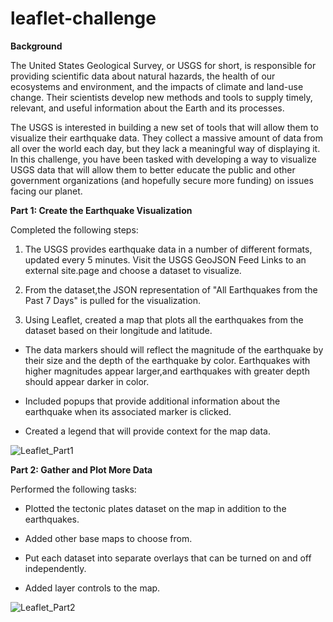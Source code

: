 # leaflet-challenge

**Background**

The United States Geological Survey, or USGS for short, is responsible for providing scientific data about natural hazards, the health of our ecosystems and environment, and the impacts of climate and land-use change. Their scientists develop new methods and tools to supply timely, relevant, and useful information about the Earth and its processes.

The USGS is interested in building a new set of tools that will allow them to visualize their earthquake data. They collect a massive amount of data from all over the world each day, but they lack a meaningful way of displaying it. In this challenge, you have been tasked with developing a way to visualize USGS data that will allow them to better educate the public and other government organizations (and hopefully secure more funding) on issues facing our planet.

**Part 1: Create the Earthquake Visualization**

 Completed the following steps:
 
 1. The USGS provides earthquake data in a number of different formats, updated every 5 minutes. Visit the USGS GeoJSON Feed Links to an external site.page and choose a     dataset to visualize.
 
 2. From the dataset,the JSON representation of "All Earthquakes from the Past 7 Days" is pulled for the visualization.
 
 3. Using Leaflet, created a map that plots all the earthquakes from the dataset based on their longitude and latitude.
   
   * The data markers should will reflect the magnitude of the earthquake by their size and the depth of the earthquake by color. Earthquakes with higher magnitudes          appear larger,and earthquakes with greater depth should appear darker in color.
  
   * Included popups that provide additional information about the earthquake when its associated marker is clicked.
   
   * Created a legend that will provide context for the map data.
   

  ![Leaflet_Part1](https://user-images.githubusercontent.com/112193116/211363361-14a9abc9-f8e0-48de-90b6-bc162ec83dc1.png)
   
**Part 2: Gather and Plot More Data**
   
 Performed the following tasks:
 
  * Plotted the tectonic plates dataset on the map in addition to the earthquakes.
  
  * Added other base maps to choose from.

  * Put each dataset into separate overlays that can be turned on and off independently.

  * Added layer controls to the map.
  
   ![Leaflet_Part2](https://user-images.githubusercontent.com/112193116/211363337-eab0b27e-d0f1-4ac0-8db3-c94eb7bc0368.png)
   
   
